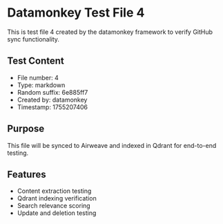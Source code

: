 # Datamonkey Test File 4

This is test file 4 created by the datamonkey framework to verify GitHub sync functionality.

## Test Content
- File number: 4
- Type: markdown
- Random suffix: 6e885ff7
- Created by: datamonkey
- Timestamp: 1755207406

## Purpose
This file will be synced to Airweave and indexed in Qdrant for end-to-end testing.

## Features
- Content extraction testing
- Qdrant indexing verification
- Search relevance scoring
- Update and deletion testing
